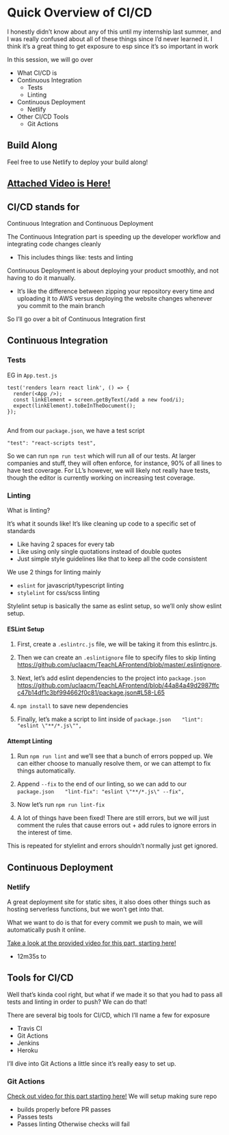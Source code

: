 # Quick Overview of CI/CD
I honestly didn’t know about any of this until my internship last summer, and I was really confused about all of these things since I’d never learned it. I think it’s a great thing to get exposure to esp since it’s so important in work

In this session, we will go over
- What CI/CD is
- Continuous Integration
   - Tests
   - Linting
- Continuous Deployment
   - Netlify
- Other CI/CD Tools
   - Git Actions

## Build Along
Feel free to use Netlify to deploy your build along!

## [Attached Video is Here!](https://drive.google.com/file/d/1EIT2PqRpI878gzGJ2enGgrwMNbP3zJ2T/view?usp=sharing)

## CI/CD stands for
Continuous Integration and Continuous Deployment

The Continuous Integration part is speeding up the developer workflow and integrating code changes cleanly
- This includes things like: tests and linting

Continuous Deployment is about deploying your product smoothly, and not having to do it manually. 
- It’s like the difference between zipping your repository every time and uploading it to AWS versus deploying the website changes whenever you commit to the main branch

So I’ll go over a bit of Continuous Integration first

## Continuous Integration
### Tests
EG in `App.test.js`
```
test('renders learn react link', () => {
  render(<App />);
  const linkElement = screen.getByText(/add a new food/i);
  expect(linkElement).toBeInTheDocument();
});
 
```
And from our `package.json`, we have a test script
```
"test": "react-scripts test",
```

So we can run `npm run test` which will run all of our tests.
At larger companies and stuff, they will often enforce, for instance, 90% of all lines to have test coverage. For LL’s however, we will likely not really have tests, though the editor is currently working on increasing test coverage.
### Linting
What is linting?

It’s what it sounds like! It’s like cleaning up code to a specific set of standards
- Like having 2 spaces for every tab
- Like using only single quotations instead of double quotes
- Just simple style guidelines like that to keep all the code consistent

We use 2 things for linting mainly
- `eslint` for javascript/typescript linting
- `stylelint` for css/scss linting

Stylelint setup is basically the same as eslint setup, so we’ll only show eslint setup.
#### ESLint Setup

1) First, create a `.eslintrc.js` file, we will be taking it from this eslintrc.js.

2) Then we can create an `.eslintignore` file to specify files to skip linting https://github.com/uclaacm/TeachLAFrontend/blob/master/.eslintignore. 

3) Next, let’s add eslint dependencies to the project into `package.json` https://github.com/uclaacm/TeachLAFrontend/blob/44a84a49d2987ffcc47b14df1c3bf994662f0c81/package.json#L58-L65 

4) `npm install` to save new dependencies

5) Finally, let’s make a script to lint inside of `package.json`
`    "lint": "eslint \"**/*.js\"",	`

#### Attempt Linting
1) Run `npm run lint` and we’ll see that a bunch of errors popped up. We can either choose to manually resolve them, or we can attempt to fix things automatically. 

2) Append `--fix` to the end of our linting, so we can add to our `package.json`
`    "lint-fix": "eslint \"**/*.js\" --fix",	`

3) Now let’s run `npm run lint-fix`

4) A lot of things have been fixed! There are still errors, but we will just comment the rules that cause errors out + add rules to ignore errors in the interest of time. 

This is repeated for stylelint and errors shouldn’t normally just get ignored.

## Continuous Deployment
### Netlify
A great deployment site for static sites, it also does other things such as hosting serverless functions, but we won’t get into that.

What we want to do is that for every commit we push to main, we will automatically push it online.

[Take a look at the provided video for this part, starting here!](https://drive.google.com/file/d/1EIT2PqRpI878gzGJ2enGgrwMNbP3zJ2T/view?t=12m35s)
- 12m35s to 

## Tools for CI/CD
Well that’s kinda cool right, but what if we made it so that you had to pass all tests and linting in order to push? We can do that!

There are several big tools for CI/CD, which I’ll name a few for exposure
- Travis CI
- Git Actions
- Jenkins
- Heroku

I’ll dive into Git Actions a little since it’s really easy to set up.
### Git Actions

[Check out video for this part starting here!](https://drive.google.com/file/d/1EIT2PqRpI878gzGJ2enGgrwMNbP3zJ2T/view?t=20m45s) We will setup making sure repo 
- builds properly before PR passes
- Passes tests
- Passes linting
Otherwise checks will fail
